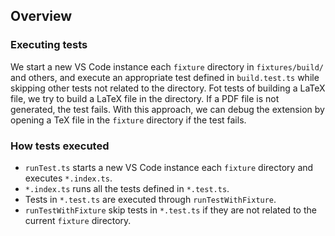 ## Overview

### Executing tests

We start a new VS Code instance each `fixture` directory in `fixtures/build/` and others, and execute an appropriate test defined in `build.test.ts` while skipping other tests not related to the directory. Fot tests of building a LaTeX file, we try to build a LaTeX file in the directory. If a PDF file is not generated, the test fails. With this approach, we can debug the extension by opening a TeX file in the `fixture` directory if the test fails.

### How tests executed

- `runTest.ts` starts a new VS Code instance each `fixture` directory and executes `*.index.ts`.
- `*.index.ts` runs all the tests defined in `*.test.ts`.
- Tests in `*.test.ts` are executed through `runTestWithFixture`.
- `runTestWithFixture` skip tests in `*.test.ts` if they are not related to the current `fixture` directory.
